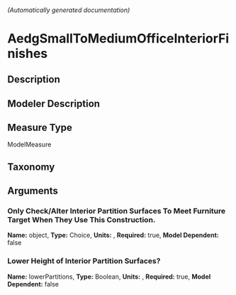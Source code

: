 

###### (Automatically generated documentation)

# AedgSmallToMediumOfficeInteriorFinishes

## Description


## Modeler Description


## Measure Type
ModelMeasure

## Taxonomy


## Arguments


### Only Check/Alter Interior Partition Surfaces To Meet Furniture Target When They Use This Construction.

**Name:** object,
**Type:** Choice,
**Units:** ,
**Required:** true,
**Model Dependent:** false

### Lower Height of Interior Partition Surfaces?

**Name:** lowerPartitions,
**Type:** Boolean,
**Units:** ,
**Required:** true,
**Model Dependent:** false





